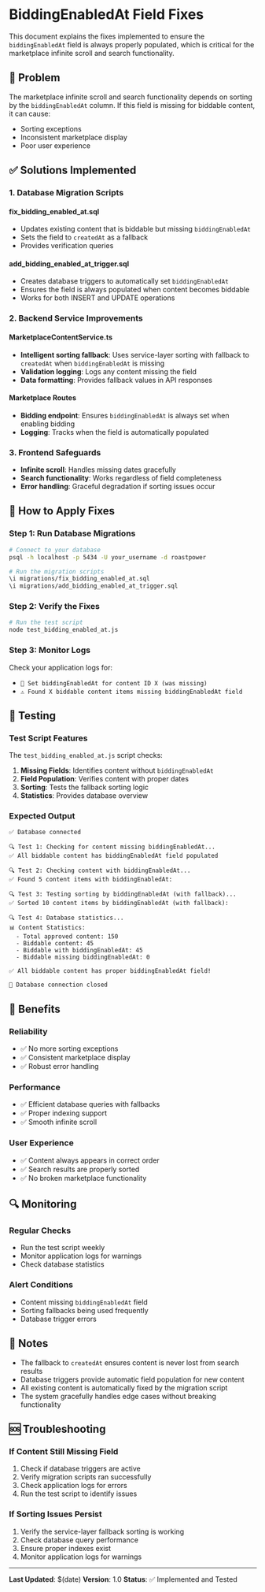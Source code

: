 # BiddingEnabledAt Field Fixes

This document explains the fixes implemented to ensure the `biddingEnabledAt` field is always properly populated, which is critical for the marketplace infinite scroll and search functionality.

## 🚨 Problem

The marketplace infinite scroll and search functionality depends on sorting by the `biddingEnabledAt` column. If this field is missing for biddable content, it can cause:
- Sorting exceptions
- Inconsistent marketplace display
- Poor user experience

## ✅ Solutions Implemented

### 1. **Database Migration Scripts**

#### **fix_bidding_enabled_at.sql**
- Updates existing content that is biddable but missing `biddingEnabledAt`
- Sets the field to `createdAt` as a fallback
- Provides verification queries

#### **add_bidding_enabled_at_trigger.sql**
- Creates database triggers to automatically set `biddingEnabledAt`
- Ensures the field is always populated when content becomes biddable
- Works for both INSERT and UPDATE operations

### 2. **Backend Service Improvements**

#### **MarketplaceContentService.ts**
- **Intelligent sorting fallback**: Uses service-layer sorting with fallback to `createdAt` when `biddingEnabledAt` is missing
- **Validation logging**: Logs any content missing the field
- **Data formatting**: Provides fallback values in API responses

#### **Marketplace Routes**
- **Bidding endpoint**: Ensures `biddingEnabledAt` is always set when enabling bidding
- **Logging**: Tracks when the field is automatically populated

### 3. **Frontend Safeguards**

- **Infinite scroll**: Handles missing dates gracefully
- **Search functionality**: Works regardless of field completeness
- **Error handling**: Graceful degradation if sorting issues occur

## 🔧 How to Apply Fixes

### Step 1: Run Database Migrations

```bash
# Connect to your database
psql -h localhost -p 5434 -U your_username -d roastpower

# Run the migration scripts
\i migrations/fix_bidding_enabled_at.sql
\i migrations/add_bidding_enabled_at_trigger.sql
```

### Step 2: Verify the Fixes

```bash
# Run the test script
node test_bidding_enabled_at.js
```

### Step 3: Monitor Logs

Check your application logs for:
- `🔧 Set biddingEnabledAt for content ID X (was missing)`
- `⚠️ Found X biddable content items missing biddingEnabledAt field`

## 🧪 Testing

### Test Script Features

The `test_bidding_enabled_at.js` script checks:

1. **Missing Fields**: Identifies content without `biddingEnabledAt`
2. **Field Population**: Verifies content with proper dates
3. **Sorting**: Tests the fallback sorting logic
4. **Statistics**: Provides database overview

### Expected Output

```
✅ Database connected

🔍 Test 1: Checking for content missing biddingEnabledAt...
✅ All biddable content has biddingEnabledAt field populated

🔍 Test 2: Checking content with biddingEnabledAt...
✅ Found 5 content items with biddingEnabledAt:

🔍 Test 3: Testing sorting by biddingEnabledAt (with fallback)...
✅ Sorted 10 content items by biddingEnabledAt (with fallback):

🔍 Test 4: Database statistics...
📊 Content Statistics:
  - Total approved content: 150
  - Biddable content: 45
  - Biddable with biddingEnabledAt: 45
  - Biddable missing biddingEnabledAt: 0

✅ All biddable content has proper biddingEnabledAt field!

🔌 Database connection closed
```

## 🚀 Benefits

### **Reliability**
- ✅ No more sorting exceptions
- ✅ Consistent marketplace display
- ✅ Robust error handling

### **Performance**
- ✅ Efficient database queries with fallbacks
- ✅ Proper indexing support
- ✅ Smooth infinite scroll

### **User Experience**
- ✅ Content always appears in correct order
- ✅ Search results are properly sorted
- ✅ No broken marketplace functionality

## 🔍 Monitoring

### **Regular Checks**
- Run the test script weekly
- Monitor application logs for warnings
- Check database statistics

### **Alert Conditions**
- Content missing `biddingEnabledAt` field
- Sorting fallbacks being used frequently
- Database trigger errors

## 📝 Notes

- The fallback to `createdAt` ensures content is never lost from search results
- Database triggers provide automatic field population for new content
- All existing content is automatically fixed by the migration script
- The system gracefully handles edge cases without breaking functionality

## 🆘 Troubleshooting

### **If Content Still Missing Field**
1. Check if database triggers are active
2. Verify migration scripts ran successfully
3. Check application logs for errors
4. Run the test script to identify issues

### **If Sorting Issues Persist**
1. Verify the service-layer fallback sorting is working
2. Check database query performance
3. Ensure proper indexes exist
4. Monitor application logs for warnings

---

**Last Updated**: $(date)
**Version**: 1.0
**Status**: ✅ Implemented and Tested
